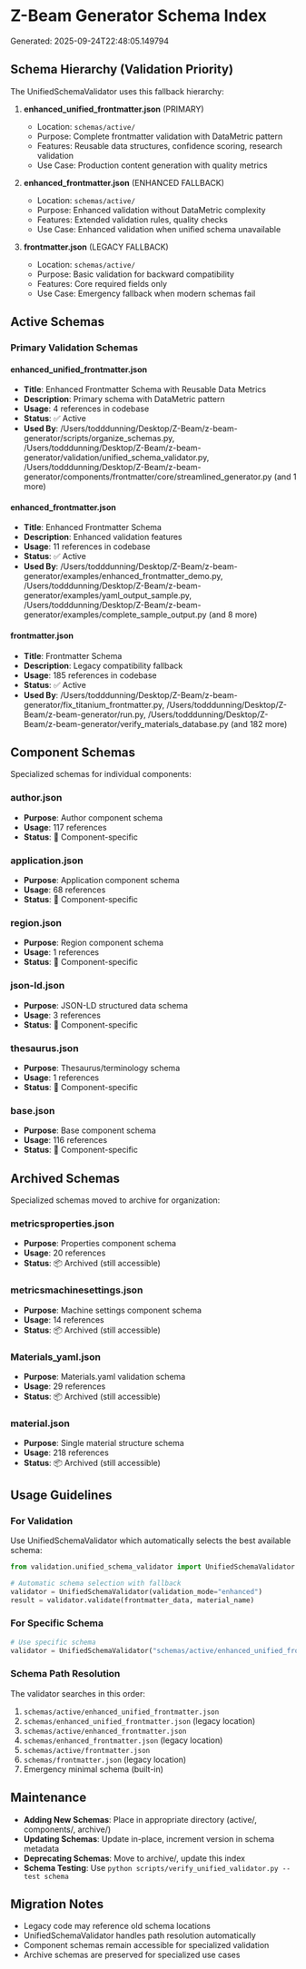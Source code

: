 # Z-Beam Generator Schema Index

Generated: 2025-09-24T22:48:05.149794

## Schema Hierarchy (Validation Priority)

The UnifiedSchemaValidator uses this fallback hierarchy:

1. **enhanced_unified_frontmatter.json** (PRIMARY)
   - Location: `schemas/active/`
   - Purpose: Complete frontmatter validation with DataMetric pattern
   - Features: Reusable data structures, confidence scoring, research validation
   - Use Case: Production content generation with quality metrics

2. **enhanced_frontmatter.json** (ENHANCED FALLBACK)
   - Location: `schemas/active/`
   - Purpose: Enhanced validation without DataMetric complexity
   - Features: Extended validation rules, quality checks
   - Use Case: Enhanced validation when unified schema unavailable

3. **frontmatter.json** (LEGACY FALLBACK)
   - Location: `schemas/active/`
   - Purpose: Basic validation for backward compatibility
   - Features: Core required fields only
   - Use Case: Emergency fallback when modern schemas fail

## Active Schemas

### Primary Validation Schemas

#### enhanced_unified_frontmatter.json
- **Title**: Enhanced Frontmatter Schema with Reusable Data Metrics  
- **Description**: Primary schema with DataMetric pattern
- **Usage**: 4 references in codebase
- **Status**: ✅ Active
- **Used By**: /Users/todddunning/Desktop/Z-Beam/z-beam-generator/scripts/organize_schemas.py, /Users/todddunning/Desktop/Z-Beam/z-beam-generator/validation/unified_schema_validator.py, /Users/todddunning/Desktop/Z-Beam/z-beam-generator/components/frontmatter/core/streamlined_generator.py (and 1 more)

#### enhanced_frontmatter.json
- **Title**: Enhanced Frontmatter Schema  
- **Description**: Enhanced validation features
- **Usage**: 11 references in codebase
- **Status**: ✅ Active
- **Used By**: /Users/todddunning/Desktop/Z-Beam/z-beam-generator/examples/enhanced_frontmatter_demo.py, /Users/todddunning/Desktop/Z-Beam/z-beam-generator/examples/yaml_output_sample.py, /Users/todddunning/Desktop/Z-Beam/z-beam-generator/examples/complete_sample_output.py (and 8 more)

#### frontmatter.json
- **Title**: Frontmatter Schema  
- **Description**: Legacy compatibility fallback
- **Usage**: 185 references in codebase
- **Status**: ✅ Active
- **Used By**: /Users/todddunning/Desktop/Z-Beam/z-beam-generator/fix_titanium_frontmatter.py, /Users/todddunning/Desktop/Z-Beam/z-beam-generator/run.py, /Users/todddunning/Desktop/Z-Beam/z-beam-generator/verify_materials_database.py (and 182 more)

## Component Schemas

Specialized schemas for individual components:

### author.json
- **Purpose**: Author component schema
- **Usage**: 117 references
- **Status**: 🔧 Component-specific

### application.json
- **Purpose**: Application component schema
- **Usage**: 68 references
- **Status**: 🔧 Component-specific

### region.json
- **Purpose**: Region component schema
- **Usage**: 1 references
- **Status**: 🔧 Component-specific

### json-ld.json
- **Purpose**: JSON-LD structured data schema
- **Usage**: 3 references
- **Status**: 🔧 Component-specific

### thesaurus.json
- **Purpose**: Thesaurus/terminology schema
- **Usage**: 1 references
- **Status**: 🔧 Component-specific

### base.json
- **Purpose**: Base component schema
- **Usage**: 116 references
- **Status**: 🔧 Component-specific

## Archived Schemas

Specialized schemas moved to archive for organization:

### metricsproperties.json
- **Purpose**: Properties component schema
- **Usage**: 20 references
- **Status**: 📦 Archived (still accessible)

### metricsmachinesettings.json
- **Purpose**: Machine settings component schema
- **Usage**: 14 references
- **Status**: 📦 Archived (still accessible)

### Materials_yaml.json
- **Purpose**: Materials.yaml validation schema
- **Usage**: 29 references
- **Status**: 📦 Archived (still accessible)

### material.json
- **Purpose**: Single material structure schema
- **Usage**: 218 references
- **Status**: 📦 Archived (still accessible)


## Usage Guidelines

### For Validation
Use UnifiedSchemaValidator which automatically selects the best available schema:
```python
from validation.unified_schema_validator import UnifiedSchemaValidator

# Automatic schema selection with fallback
validator = UnifiedSchemaValidator(validation_mode="enhanced")
result = validator.validate(frontmatter_data, material_name)
```

### For Specific Schema
```python
# Use specific schema
validator = UnifiedSchemaValidator("schemas/active/enhanced_unified_frontmatter.json")
```

### Schema Path Resolution
The validator searches in this order:
1. `schemas/active/enhanced_unified_frontmatter.json`
2. `schemas/enhanced_unified_frontmatter.json` (legacy location)
3. `schemas/active/enhanced_frontmatter.json`
4. `schemas/enhanced_frontmatter.json` (legacy location)
5. `schemas/active/frontmatter.json`
6. `schemas/frontmatter.json` (legacy location)
7. Emergency minimal schema (built-in)

## Maintenance

- **Adding New Schemas**: Place in appropriate directory (active/, components/, archive/)
- **Updating Schemas**: Update in-place, increment version in schema metadata
- **Deprecating Schemas**: Move to archive/, update this index
- **Schema Testing**: Use `python scripts/verify_unified_validator.py --test schema`

## Migration Notes

- Legacy code may reference old schema locations
- UnifiedSchemaValidator handles path resolution automatically
- Component schemas remain accessible for specialized validation
- Archive schemas are preserved for specialized use cases
